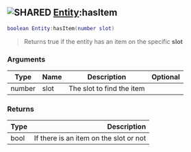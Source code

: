 ## ![](images/shared.png "SHARED") [Entity](entity_base):hasItem

```lua
boolean Entity:hasItem(number slot)
```

> Returns true if the entity has an item on the specific **slot**

### Arguments

| Type   | Name | Description               | Optional |
| ------ | ---- | ------------------------- | -------: |
| number | slot | The slot to find the item |          |

### Returns

| Type |                            Description |
| ---- | -------------------------------------: |
| bool | If there is an item on the slot or not |
